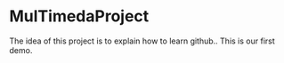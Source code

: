 # MulTimedaProject
The idea of this project is to explain how to learn github.. This is our first demo.
